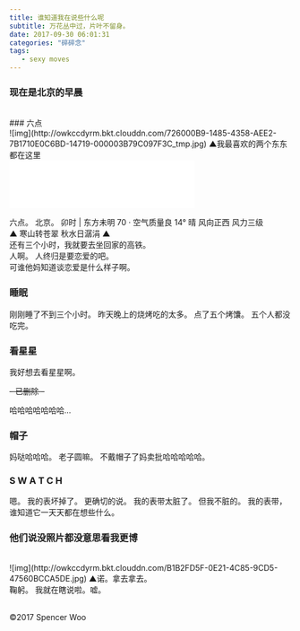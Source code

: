 ```yaml
---
title: 谁知道我在说些什么呢
subtitle: 万花丛中过，片叶不留身。
date: 2017-09-30 06:01:31
categories: "碎碎念"
tags:
   - sexy moves
---
```


### 现在是北京的早晨
</br>
### 六点
</br>
![img](http://owkccdyrm.bkt.clouddn.com/726000B9-1485-4358-AEE2-7B1710E0C6BD-14719-000003B79C097F3C_tmp.jpg)
▲我最喜欢的两个东东都在这里
</br>
<iframe frameborder="no" border="0" marginwidth="0" marginheight="0" width=330 height=86 src="//music.163.com/outchain/player?type=2&id=425137411&auto=1&height=66"></iframe>

六点。
北京。
卯时 | 东方未明
70 · 空气质量良
14° 晴
风向正西 风力三级
</br>
▲ 寒山转苍翠 秋水日潺涓 ▲
</br>
还有三个小时，我就要去坐回家的高铁。
</br>
人啊。
人终归是要恋爱的吧。
</br>
可谁他妈知道谈恋爱是什么样子啊。
</br>
### 睡眠
刚刚睡了不到三个小时。
昨天晚上的烧烤吃的太多。
点了五个烤馕。
五个人都没吃完。
</br>
### 看星星
我好想去看星星啊。

<del>- 已删除 -</del>

哈哈哈哈哈哈哈...
</br>
### 帽子
妈哒哈哈哈。
老子圆嘛。
不戴帽子了妈卖批哈哈哈哈哈。
</br>
### S W A T C H
嗯。
我的表坏掉了。
更确切的说。
我的表带太脏了。
但我不脏的。
我的表带，谁知道它一天天都在想些什么。
</br>
### 他们说没照片都没意思看我更博
</br>
![img](http://owkccdyrm.bkt.clouddn.com/B1B2FD5F-0E21-4C85-9CD5-47560BCCA5DE.jpg)
▲诺。拿去拿去。
</br>
鞠躬。
我就在瞎说啦。嘘。
</br>
</br>

©2017 Spencer Woo
